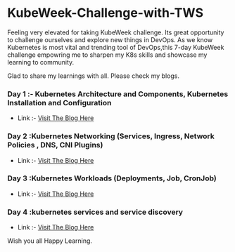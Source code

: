 

# KubeWeek-Challenge-with-TWS

Feeling very elevated for taking KubeWeek challenge. Its great opportunity to challenge ourselves and explore new things in DevOps. As we know Kubernetes is most vital and trending tool of DevOps,this 7-day KubeWeek challenge empowring me to sharpen my K8s skills and showcase my learning to community. 


Glad to share my learnings with all.
Please check my blogs. 

### Day 1 :- Kubernetes Architecture and Components, Kubernetes Installation and Configuration

- Link :- [Visit The Blog Here](https://savitashelar.hashnode.dev/kubernetes-installation-and-architecture)

### Day 2 :Kubernetes Networking (Services, Ingress, Network Policies , DNS, CNI Plugins)

- Link :- [Visit The Blog Here](https://savitashelar.hashnode.dev/kubernetes-networking)

### Day 3 :Kubernetes Workloads (Deployments, Job, CronJob)

- Link :- [Visit The Blog Here](https://savitashelar.hashnode.dev/kubernetes-workloads-deployments-jobs-cronjob-etc)

### Day 4 :kubernetes services and service discovery

- Link :- [Visit The Blog Here](https://savitashelar.hashnode.dev/kubernetes-services-and-service-discovery)



Wish you all Happy Learning.
